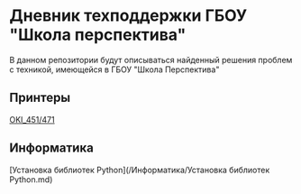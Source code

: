 # Дневник техподдержки ГБОУ "Школа перспектива"
В данном репозитории будут описываться найденный решения проблем с техникой, имеющейся в ГБОУ "Школа Перспектива"


## Принтеры
[OKI_451/471](/Принтеры/OKI_451-471.md)

## Информатика
[Установка библиотек Python](/Информатика/Установка библиотек Python.md)

